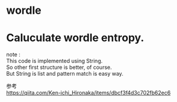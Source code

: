 # wordle
    
# Caluculate wordle entropy.  

note :    
This code is implemented using String.  
So other first structure is better, of course.  
But String is list and pattern match is easy way.  

  
    
参考  
https://qiita.com/Ken-ichi_Hironaka/items/dbcf3f4d3c702fb62ec6
